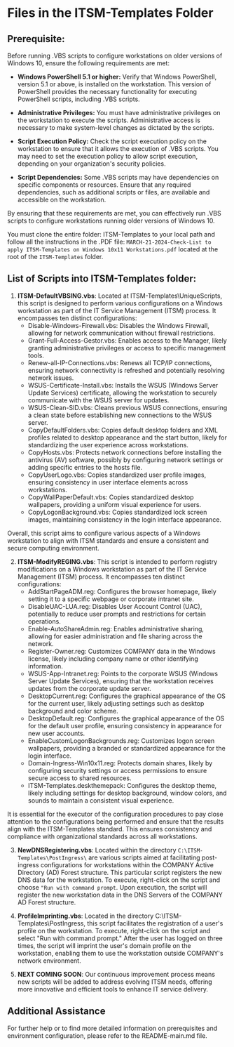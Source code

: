# Files in the ITSM-Templates Folder

## Prerequisite:

Before running .VBS scripts to configure workstations on older versions of Windows 10, ensure the following requirements are met:

- **Windows PowerShell 5.1 or higher:** Verify that Windows PowerShell, version 5.1 or above, is installed on the workstation. This version of PowerShell provides the necessary functionality for executing PowerShell scripts, including .VBS scripts.

- **Administrative Privileges:** You must have administrative privileges on the workstation to execute the scripts. Administrative access is necessary to make system-level changes as dictated by the scripts.

- **Script Execution Policy:** Check the script execution policy on the workstation to ensure that it allows the execution of .VBS scripts. You may need to set the execution policy to allow script execution, depending on your organization's security policies.

- **Script Dependencies:** Some .VBS scripts may have dependencies on specific components or resources. Ensure that any required dependencies, such as additional scripts or files, are available and accessible on the workstation.

By ensuring that these requirements are met, you can effectively run .VBS scripts to configure workstations running older versions of Windows 10.

You must clone the entire folder: ITSM-Templates to your local path and follow all the instructions in the .PDF file: `MARCH-21-2024-Check-List to apply ITSM-Templates on Windows 10x11 Workstations.pdf` located at the root of the `ITSM-Templates` folder.

## List of Scripts into ITSM-Templates folder:

1. **ITSM-DefaultVBSING.vbs**: Located at ITSM-Templates\UniqueScripts\, this script is designed to perform various configurations on a Windows workstation as part of the IT Service Management (ITSM) process. It encompasses ten distinct configurations:
   - Disable-Windows-Firewall.vbs: Disables the Windows Firewall, allowing for network communication without firewall restrictions.
   - Grant-Full-Access-Gestor.vbs: Enables access to the Manager, likely granting administrative privileges or access to specific management tools.
   - Renew-all-IP-Connections.vbs: Renews all TCP/IP connections, ensuring network connectivity is refreshed and potentially resolving network issues.
   - WSUS-Certificate-Install.vbs: Installs the WSUS (Windows Server Update Services) certificate, allowing the workstation to securely communicate with the WSUS server for updates.
   - WSUS-Clean-SID.vbs: Cleans previous WSUS connections, ensuring a clean state before establishing new connections to the WSUS server.
   - CopyDefaultFolders.vbs: Copies default desktop folders and XML profiles related to desktop appearance and the start button, likely for standardizing the user experience across workstations.
   - CopyHosts.vbs: Protects network connections before installing the antivirus (AV) software, possibly by configuring network settings or adding specific entries to the hosts file.
   - CopyUserLogo.vbs: Copies standardized user profile images, ensuring consistency in user interface elements across workstations.
   - CopyWallPaperDefault.vbs: Copies standardized desktop wallpapers, providing a uniform visual experience for users.
   - CopyLogonBackground.vbs: Copies standardized lock screen images, maintaining consistency in the login interface appearance. 

Overall, this script aims to configure various aspects of a Windows workstation to align with ITSM standards and ensure a consistent and secure computing environment.

2. **ITSM-ModifyREGING.vbs**: This script is intended to perform registry modifications on a Windows workstation as part of the IT Service Management (ITSM) process. It encompasses ten distinct configurations:
   - AddStartPageADM.reg: Configures the browser homepage, likely setting it to a specific webpage or corporate intranet site.
   - DisableUAC-LUA.reg: Disables User Account Control (UAC), potentially to reduce user prompts and restrictions for certain operations.
   - Enable-AutoShareAdmin.reg: Enables administrative sharing, allowing for easier administration and file sharing across the network.
   - Register-Owner.reg: Customizes COMPANY data in the Windows license, likely including company name or other identifying information.
   - WSUS-App-Intranet.reg: Points to the corporate WSUS (Windows Server Update Services), ensuring that the workstation receives updates from the corporate update server.
   - DesktopCurrent.reg: Configures the graphical appearance of the OS for the current user, likely adjusting settings such as desktop background and color scheme.
   - DesktopDefault.reg: Configures the graphical appearance of the OS for the default user profile, ensuring consistency in appearance for new user accounts.
   - EnableCustomLogonBackgrounds.reg: Customizes logon screen wallpapers, providing a branded or standardized appearance for the login interface.
   - Domain-Ingress-Win10x11.reg: Protects domain shares, likely by configuring security settings or access permissions to ensure secure access to shared resources.
   - ITSM-Templates.deskthemepack: Configures the desktop theme, likely including settings for desktop background, window colors, and sounds to maintain a consistent visual experience.

It is essential for the executor of the configuration procedures to pay close attention to the configurations being performed and ensure that the results align with the ITSM-Templates standard. This ensures consistency and compliance with organizational standards across all workstations.

3. **NewDNSRegistering.vbs**: Located within the directory `C:\ITSM-Templates\PostIngress\` are various scripts aimed at facilitating post-ingress configurations for workstations within the COMPANY Active Directory (AD) Forest structure. This particular script registers the new DNS data for the workstation. To execute, right-click on the script and choose `"Run with command prompt`. Upon execution, the script will register the new workstation data in the DNS Servers of the COMPANY AD Forest structure.

4. **ProfileImprinting.vbs**: Located in the directory C:\ITSM-Templates\PostIngress\, this script facilitates the registration of a user's profile on the workstation. To execute, right-click on the script and select "Run with command prompt." After the user has logged on three times, the script will imprint the user's domain profile on the workstation, enabling them to use the workstation outside COMPANY's network environment.

5. **NEXT COMING SOON**: Our continuous improvement process means new scripts will be added to address evolving ITSM needs, offering more innovative and efficient tools to enhance IT service delivery.

## Additional Assistance
For further help or to find more detailed information on prerequisites and environment configuration, please refer to the README-main.md file.
